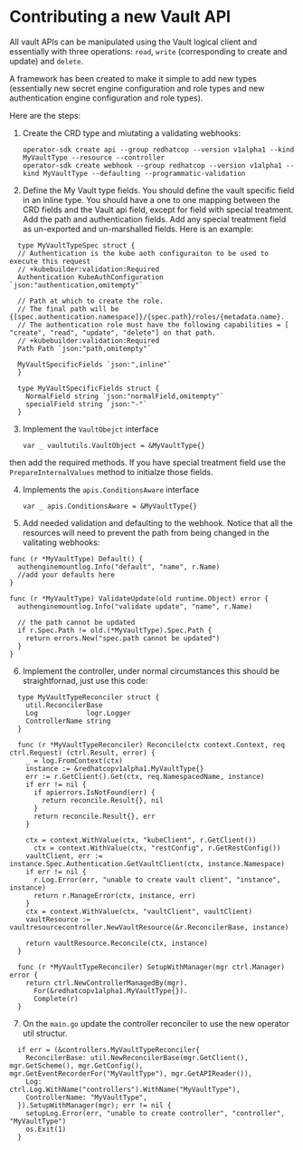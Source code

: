 # Contributing a new Vault API

All vault APIs can be manipulated using the Vault logical client and essentially with three operations: `read`, `write` (corresponding to create and update) and `delete`.

A framework has been created to make it simple to add new types (essentially new secret engine configuration and role types and new authentication engine configuration and role types).

Here are the steps:

1. Create the CRD type and miutating a validating webhooks:

   ```shell
   operator-sdk create api --group redhatcop --version v1alpha1 --kind MyVaultType --resource --controller
   operator-sdk create webhook --group redhatcop --version v1alpha1 --kind MyVaultType --defaulting --programmatic-validation
   ```

2. Define the My Vault type fields. You should define the vault specific field in an inline type. You should have a one to one mapping between the CRD fields and the Vault api field, except for field with special treatment. Add the path and authentication fields. Add any special treatment field as un-exported and un-marshalled fields. Here is an example:
  
  ```golang
    type MyVaultTypeSpec struct {
    // Authentication is the kube aoth configuraiton to be used to execute this request
    // +kubebuilder:validation:Required
    Authentication KubeAuthConfiguration `json:"authentication,omitempty"`

    // Path at which to create the role.
    // The final path will be {[spec.authentication.namespace]}/{spec.path}/roles/{metadata.name}.
    // The authentication role must have the following capabilities = [ "create", "read", "update", "delete"] on that path.
    // +kubebuilder:validation:Required
    Path Path `json:"path,omitempty"`

    MyVaultSpecificFields `json:",inline"`
    }

    type MyVaultSpecificFields struct {
      NormalField string `json:"normalField,omitempty"`
      specialField string `json:"-"`
    }
  ```

3. Implement the `VaultObejct` interface  

    ```golang
    var _ vaultutils.VaultObject = &MyVaultType{}
    ```

  then add the required methods. If you have special treatment field use the `PrepareInternalValues` method to initialze those fields.

4. Implements the `apis.ConditionsAware` interface
  
   ```golang
   var _ apis.ConditionsAware = &MyVaultType{}
   ```

5. Add needed validation and defaulting to the webhook. Notice that all the resources will need to prevent the path from being changed in the valitating webhooks:

  ```golang:
  func (r *MyVaultType) Default() {
    authenginemountlog.Info("default", "name", r.Name)
    //add your defaults here
  }

  func (r *MyVaultType) ValidateUpdate(old runtime.Object) error {
    authenginemountlog.Info("validate update", "name", r.Name)

    // the path cannot be updated
    if r.Spec.Path != old.(*MyVaultType).Spec.Path {
      return errors.New("spec.path cannot be updated")
    }
  }
  ```

6. Implement the controller, under normal circumstances this should be straightfornad, just use this code:

  ```golang
    type MyVaultTypeReconciler struct {
      util.ReconcilerBase
      Log            logr.Logger
      ControllerName string
    }

    func (r *MyVaultTypeReconciler) Reconcile(ctx context.Context, req ctrl.Request) (ctrl.Result, error) {
      _ = log.FromContext(ctx)
      instance := &redhatcopv1alpha1.MyVaultType{}
      err := r.GetClient().Get(ctx, req.NamespacedName, instance)
      if err != nil {
        if apierrors.IsNotFound(err) {
          return reconcile.Result{}, nil
        }
        return reconcile.Result{}, err
      }

      ctx = context.WithValue(ctx, "kubeClient", r.GetClient())
	    ctx = context.WithValue(ctx, "restConfig", r.GetRestConfig())      
      vaultClient, err := instance.Spec.Authentication.GetVaultClient(ctx, instance.Namespace)
      if err != nil {
        r.Log.Error(err, "unable to create vault client", "instance", instance)
        return r.ManageError(ctx, instance, err)
      }
      ctx = context.WithValue(ctx, "vaultClient", vaultClient)
      vaultResource := vaultresourcecontroller.NewVaultResource(&r.ReconcilerBase, instance)

      return vaultResource.Reconcile(ctx, instance)
    }

    func (r *MyVaultTypeReconciler) SetupWithManager(mgr ctrl.Manager) error {
      return ctrl.NewControllerManagedBy(mgr).
        For(&redhatcopv1alpha1.MyVaultType{}).
        Complete(r)
    }
  ```

7. On the `main.go` update the controller reconciler to use the new operator util structur.

  ```golang
  	if err = (&controllers.MyVaultTypeReconciler{
      ReconcilerBase: util.NewReconcilerBase(mgr.GetClient(), mgr.GetScheme(), mgr.GetConfig(), mgr.GetEventRecorderFor("MyVaultType"), mgr.GetAPIReader()),
      Log:            ctrl.Log.WithName("controllers").WithName("MyVaultType"),
      ControllerName: "MyVaultType",
    }).SetupWithManager(mgr); err != nil {
      setupLog.Error(err, "unable to create controller", "controller", "MyVaultType")
      os.Exit(1)
    }
  ```
